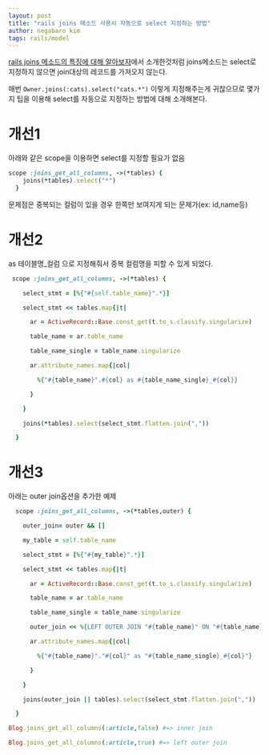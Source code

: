 ```yaml
---
layout: post
title: "rails joins 메소드 사용시 자동으로 select 지정하는 방법"
author: negabaro kim
tags: rails/model
---
```


[rails joins 메소드의 특징에 대해 알아보자]에서 소개한것처럼
joins메소드는 select로 지정하지 않으면 join대상의 레코드를 가져오지 않는다.


매번 `Owner.joins(:cats).select("cats.*")` 이렇게 지정해주는게 귀찮으므로
몇가지 팁을 이용해 select를 자동으로 지정하는 방법에 대해 소개해본다.


# 개선1

아래와 같은 scope을 이용하면 select를 지정할 필요가 없음

```ruby
scope :joins_get_all_columns, ->(*tables) {
    joins(*tables).select("*")
  }
```

문제점은 중복되는 컬럼이 있을 경우 한쪽만 보여지게 되는 문제가(ex: id,name등)

# 개선2

as 테이블명_컬럼 으로 지정해줘서 중복 컬럼명을 피할 수 있게 되었다.


```ruby
 scope :joins_get_all_columns, ->(*tables) {

    select_stmt = [%{"#{self.table_name}".*}]

    select_stmt << tables.map{|t|

      ar = ActiveRecord::Base.const_get(t.to_s.classify.singularize)

      table_name = ar.table_name

      table_name_single = table_name.singularize

      ar.attribute_names.map{|col|

        %{"#{table_name}".#{col} as #{table_name_single}_#{col}}

      }

    }

    joins(*tables).select(select_stmt.flatten.join(","))

  }
```

# 개선3

아래는 outer join옵션을 추가한 예제

```ruby
  scope :joins_get_all_columns, ->(*tables,outer) {

    outer_join= outer && []

    my_table = self.table_name

    select_stmt = [%{"#{my_table}".*}]

    select_stmt << tables.map{|t|

      ar = ActiveRecord::Base.const_get(t.to_s.classify.singularize)

      table_name = ar.table_name

      table_name_single = table_name.singularize

      outer_join << %{LEFT OUTER JOIN "#{table_name}" ON "#{table_name}"."#{my_table.singularize}_id" = "#{my_table}"."id"} if outer

      ar.attribute_names.map{|col|

        %{"#{table_name}"."#{col}" as "#{table_name_single}_#{col}"}

      }

    }

    joins(outer_join || tables).select(select_stmt.flatten.join(","))

  }

Blog.joins_get_all_columns(:article,false) #=> inner join

Blog.joins_get_all_columns(:article,true) #=> left outer join
```


[rails joins 메소드의 특징에 대해 알아보자]: https://negabaro.github.io/archive/rails-join-query-detail
